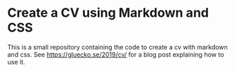 # Create a CV using Markdown and CSS

This is a small repository containing the code to create a cv with markdown and css.
See https://gluecko.se/2019/cv/ for a blog post explaining how to use it. 
